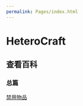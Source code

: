 ```yaml
---
permalink: Pages/index.html
---
```


# HeteroCraft

## 查看百科

### 总篇

[禁用物品](https://heterocraft.github.io/WikiCN/Pages/1.html)
